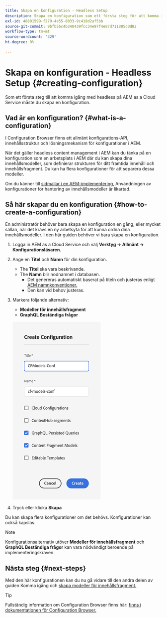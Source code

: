 ```yaml
---
title: Skapa en konfiguration - Headless Setup
description: Skapa en konfiguration som ett första steg för att komma igång med headless på AEM as a Cloud Service.
exl-id: 48801599-f279-4e55-8033-9c418d2af5bb
source-git-commit: 9bfb5bc4b340439fcc34e97f4e87d711805c0d82
workflow-type: tm+mt
source-wordcount: '329'
ht-degree: 0%

---
```


# Skapa en konfiguration - Headless Setup {#creating-configuration}

Som ett första steg till att komma igång med headless på AEM as a Cloud Service måste du skapa en konfiguration.

## Vad är en konfiguration? {#what-is-a-configuration}

I Configuration Browser finns ett allmänt konfigurations-API, innehållsstruktur och lösningsmekanism för konfigurationer i AEM.

När det gäller headless content management i AEM kan du tänka på en konfiguration som en arbetsplats i AEM där du kan skapa dina innehållsmodeller, som definierar strukturen för ditt framtida innehåll och innehållsfragment. Du kan ha flera konfigurationer för att separera dessa modeller.

Om du känner till [sidmallar i en AEM-implementering,](/help/sites-cloud/authoring/features/templates.md) Användningen av konfigurationer för hantering av innehållsmodeller är likartad.

## Så här skapar du en konfiguration {#how-to-create-a-configuration}

En administratör behöver bara skapa en konfiguration en gång, eller mycket sällan, när det krävs en ny arbetsyta för att kunna ordna dina innehållsmodeller. I den här guiden behöver vi bara skapa en konfiguration.

1. Logga in AEM as a Cloud Service och välj **Verktyg -> Allmänt -> Konfigurationsläsaren**.
1. Ange en **Titel** och **Namn** för din konfiguration.
   * The **Titel** ska vara beskrivande.
   * The **Namn** blir nodnamnet i databasen.
      * Det genereras automatiskt baserat på titeln och justeras enligt [AEM namnkonventioner.](/help/implementing/developing/introduction/naming-conventions.md)
      * Den kan vid behov justeras.
1. Markera följande alternativ:
   * **Modeller för innehållsfragment**
   * **GraphQL Beständiga frågor**

   ![Skapa konfiguration](../assets/create-configuration.png)

1. Tryck eller klicka **Skapa**

Du kan skapa flera konfigurationer om det behövs. Konfigurationer kan också kapslas.

>[!NOTE]
>
>Konfigurationsalternativ utöver **Modeller för innehållsfragment** och **GraphQL Beständiga frågor** kan vara nödvändigt beroende på implementeringskraven.

## Nästa steg {#next-steps}

Med den här konfigurationen kan du nu gå vidare till den andra delen av guiden Komma igång och [skapa modeller för innehållsfragment.](create-content-model.md)

>[!TIP]
>
>Fullständig information om Configuration Browser finns här: [finns i dokumentationen för Configuration Browser.](/help/implementing/developing/introduction/configurations.md)

